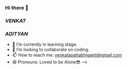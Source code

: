 ### Hi there 👋
### *VENKAT*
### _ADITYAN_

- 🌱 I’m currently in learning stage.
- 👯 I’m looking to collaborate on coding.
- 📫 How to reach me: venkatapattabhiganti@gmail.com
- 😄 Pronouns: Loved to be Alone😎
-->
